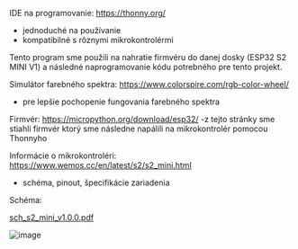 
IDE na programovanie: https://thonny.org/
- jednoduché na používanie
- kompatibilné s rôznymi mikrokontrolérmi

Tento program sme použili na nahratie firmvéru do danej dosky (ESP32 S2 MINI V1) a následné naprogramovanie kódu potrebného pre tento projekt.

Simulátor farebného spektra: https://www.colorspire.com/rgb-color-wheel/
- pre lepšie pochopenie fungovania farebného spektra

Firmvér: https://micropython.org/download/esp32/
-z tejto stránky sme stiahli firmvér ktorý sme následne napálili na mikrokontrolér pomocou Thonnyho

Informácie o mikrokontroléri: https://www.wemos.cc/en/latest/s2/s2_mini.html
- schéma, pinout, špecifikácie zariadenia

Schéma:

[sch_s2_mini_v1.0.0.pdf](https://github.com/romankiss/R-IoT/files/10418863/sch_s2_mini_v1.0.0.pdf)

![image](https://user-images.githubusercontent.com/121643952/212497887-b97fcd77-913c-4e3b-9e28-1d22e9446025.png)
